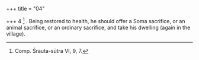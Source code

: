 +++
title = "04"

+++
4 [^3] . Being restored to health, he should offer a Soma sacrifice, or an animal sacrifice, or an ordinary sacrifice, and take his dwelling (again in the village).


[^3]:  Comp. Śrauta-sūtra VI, 9, 7.
